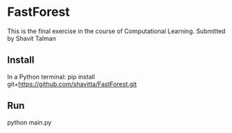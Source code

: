 # FastForest
This is the final exercise in the course of Computational Learning.
Submitted by Shavit Talman

## Install
In a Python terminal:
pip install git+https://github.com/shavitta/FastForest.git

## Run
python main.py
